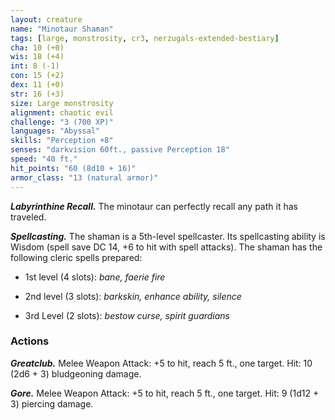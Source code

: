 ```yaml
---
layout: creature
name: "Minotaur Shaman"
tags: [large, monstrosity, cr3, nerzugals-extended-bestiary]
cha: 10 (+0)
wis: 18 (+4)
int: 8 (-1)
con: 15 (+2)
dex: 11 (+0)
str: 16 (+3)
size: Large monstrosity
alignment: chaotic evil
challenge: "3 (700 XP)"
languages: "Abyssal"
skills: "Perception +8"
senses: "darkvision 60ft., passive Perception 18"
speed: "40 ft."
hit_points: "60 (8d10 + 16)"
armor_class: "13 (natural armor)"
---
```


***Labyrinthine Recall.*** The minotaur can perfectly recall
any path it has traveled.

***Spellcasting.*** The shaman is a 5th-level spellcaster.
Its spellcasting ability is Wisdom (spell save DC 14, +6 to hit with spell attacks). The shaman has the
following cleric spells prepared:

* 1st level (4 slots): <i>bane, faerie fire</i>

* 2nd level (3 slots): <i>barkskin, enhance ability, silence</i>

* 3rd Level (2 slots): <i>bestow curse, spirit guardians</i>

### Actions

***Greatclub.*** Melee Weapon Attack: +5 to hit, reach 5
ft., one target. Hit: 10 (2d6 + 3) bludgeoning
damage.

***Gore.*** Melee Weapon Attack: +5 to hit, reach 5 ft.,
one target. Hit: 9 (1d12 + 3) piercing damage.
